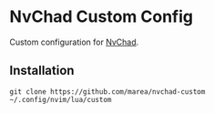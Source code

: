# NvChad Custom Config

Custom configuration for [NvChad](https://nvchad.com/).

## Installation

```
git clone https://github.com/marea/nvchad-custom ~/.config/nvim/lua/custom
```
